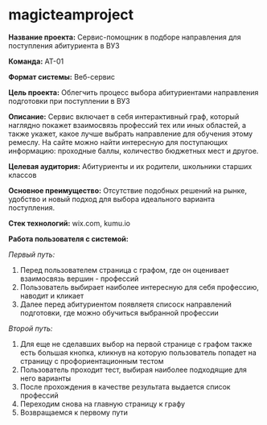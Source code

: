 # magicteamproject
**Название проекта:** Сервис-помощник в подборе направления для поступления абитуриента в ВУЗ 

**Команда:** АТ-01

**Формат системы:** Веб-сервис

**Цель проекта:**
Облегчить процесс выбора абитуриентами направления подготовки при поступлении в ВУЗ

**Описание:**
Сервис включает в себя интерактивный граф, который наглядно покажет взаимосвязь профессий тех или иных областей, а также укажет, какое лучше выбрать направление для обучения этому ремеслу. На сайте можно найти интересную для поступающих информацию: проходные баллы, количество бюджетных мест и другое. 

**Целевая аудитория:**
Абитуриенты и их родители, школьники старших классов

**Основное преимущество:**
Отсутствие подобных решений на рынке, удобство и новый подход для выбора идеального варианта поступления.

**Стек технологий:** wix.com, kumu.io

**Работа пользователя с системой:**

_Первый путь:_
1. Перед пользователем страница с графом, где он оценивает взаимосвязь вершин - профессий
2. Пользователь выбирает наиболее интересную для себя профессию, наводит и кликает
3. Далее перед абитуриентом появляетя списоск направлений подготовки, где можно обучиться выбранной профессии

_Второй путь:_
1. Для еще не сделавших выбор на первой странице с графом также есть большая кнопка, кликнув на которую пользователь попадет на страницу с профориентационным тестом
2. Пользователь проходит тест, выбирая наиболее подходящие для него варианты
3. После прохождения в качестве результата выдается список профессий
4. Переходим снова на главную страницу к графу 
5. Возвращаемся к первому пути
